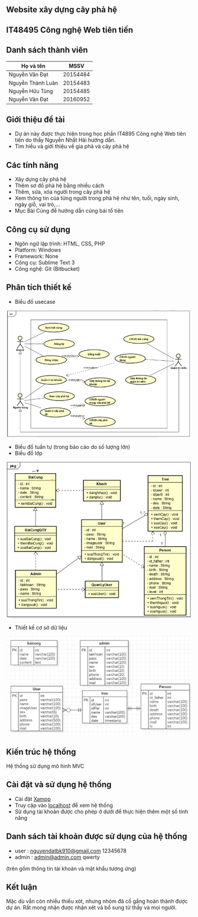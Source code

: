 ## Website xây dựng cây phả hệ
## IT48495 Công nghệ Web tiên tiến

## Danh sách thành viên

| Họ và tên | MSSV |
| --- | --- |
| Nguyễn Văn Đạt | 20154484 |
| Nguyễn Thành Luân | 20154483 |
| Nguyễn Hữu Tùng | 20154485 |
| Nguyễn Văn Đạt | 20160952 |

## Giới thiệu đề tài
- Dự án này được thực hiện trong học phần IT4895 Công nghệ Web tiên tiến 
do thầy Nguyễn Nhất Hải hướng dẫn.
- Tìm hiểu và giới thiệu về gia phả và cây phả hệ

## Các tính năng
- Xây dựng cây phả hệ
- Thêm sơ đồ phả hệ bằng nhiều cách
- Thêm, sửa, xóa người trong cây phả hệ
- Xem thông tin của từng người trong phả hệ như tên, tuổi, ngày sinh, 
ngày giỗ, vai trò,…
- Mục Bài Cúng để hướng dẫn cúng bái tổ tiên

## Công cụ sử dụng
- Ngôn ngữ lập trình: HTML, CSS, PHP
- Platform: Windows
- Framework: None
- Công cụ: Sublime Text 3
- Công nghệ: Git (Bitbucket)

## Phân tích thiết kế
- Biểu đồ usecase

![usecase](images_git/usecase.png)

- Biểu đồ tuần tự (trong báo cáo do số lượng lớn)
- Biểu đồ lớp 

![classdiagram](images_git/classdiagram.png)

- Thiết kế cơ sở dữ liệu

![erd](images_git/erd.png)

## Kiến trúc hệ thống
Hệ thống sử dụng mô hình MVC

## Cài đặt và sử dụng hệ thống
- Cài đặt [Xampp](https://www.apachefriends.org/index.html)
- Truy cập vào [localhost](http://localhost/webphahe/) để xem hệ thống
- Sử dụng tài khoản được cho phép ở dưới để thực hiện thêm một số tính 
năng

## Danh sách tài khoản được sử dụng của hệ thống
- user : nguyendatbk910@gmail.com 12345678
- admin : admin@admin.com qwerty

(trên gồm thông tin tài khoản và mật khẩu tương ứng)

## Kết luận
Mặc dù vẫn còn nhiều thiếu xót, nhưng nhóm đã cố gắng hoàn thành được dự 
án. Rất mong nhận được nhận xét vả bổ sung từ thầy và mọi người.


